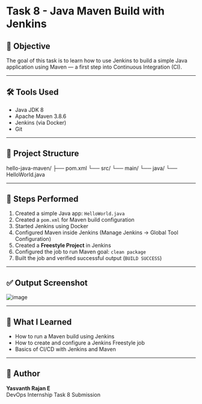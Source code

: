 # Task 8 - Java Maven Build with Jenkins

## 📌 Objective
The goal of this task is to learn how to use Jenkins to build a simple Java application using Maven — a first step into Continuous Integration (CI).

---

## 🛠 Tools Used
- Java JDK 8
- Apache Maven 3.8.6
- Jenkins (via Docker)
- Git

---

## 📁 Project Structure
hello-java-maven/
├── pom.xml
└── src/
└── main/
└── java/
└── HelloWorld.java


---

## 🧪 Steps Performed

1. Created a simple Java app: `HelloWorld.java`
2. Created a `pom.xml` for Maven build configuration
3. Started Jenkins using Docker
4. Configured Maven inside Jenkins (Manage Jenkins → Global Tool Configuration)
5. Created a **Freestyle Project** in Jenkins
6. Configured the job to run Maven goal: `clean package`
7. Built the job and verified successful output (`BUILD SUCCESS`)

---

## ✅ Output Screenshot
![image](https://github.com/user-attachments/assets/e9a980cd-4e48-479c-97c3-c8a30a7b34b2)


---

## 🙋 What I Learned
- How to run a Maven build using Jenkins
- How to create and configure a Jenkins Freestyle job
- Basics of CI/CD with Jenkins and Maven

---

## 📌 Author
**Yasvanth Rajan E**  
DevOps Internship Task 8 Submission  


